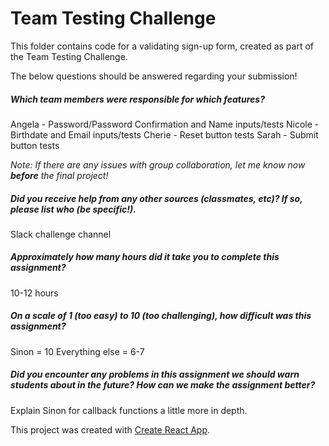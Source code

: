 # Team Testing Challenge

This folder contains code for a validating sign-up form, created as part of the Team Testing Challenge.

The below questions should be answered regarding your submission!

##### Which team members were responsible for which features? #####
Angela - Password/Password Confirmation and Name inputs/tests
Nicole - Birthdate and Email inputs/tests
Cherie - Reset button tests
Sarah - Submit button tests


_Note: If there are any issues with group collaboration, let me know now **before** the final project!_


##### Did you receive help from any other sources (classmates, etc)? If so, please list who (be specific!). #####
Slack challenge channel

##### Approximately how many hours did it take you to complete this assignment? #####
10-12 hours


##### On a scale of 1 (too easy) to 10 (too challenging), how difficult was this assignment? #####
Sinon = 10
Everything else = 6-7


##### Did you encounter any problems in this assignment we should warn students about in the future? How can we make the assignment better? #####
Explain Sinon for callback functions a little more in depth. 




This project was created with [Create React App](https://github.com/facebookincubator/create-react-app).